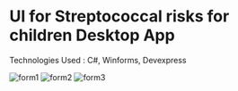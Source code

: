# UI for Streptococcal risks for children Desktop App

Technologies Used : C#, Winforms, Devexpress


![form1](https://github.com/marwa-mahmoud3/Streptococcal-risks-for-children-Desktop-App/assets/58340861/adbce185-4e17-4589-bbd0-79eca8e2cc0a)
![form2](https://github.com/marwa-mahmoud3/Streptococcal-risks-for-children-Desktop-App/assets/58340861/7711d2ed-b6b8-4bab-8b04-18c77747202d)
![form3](https://github.com/marwa-mahmoud3/Streptococcal-risks-for-children-Desktop-App/assets/58340861/3d51a640-eaed-4937-904d-5e6b23d6930e)
